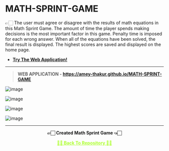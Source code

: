 # MATH-SPRINT-GAME
 👉🏻 The user must agree or disagree with the results of math equations in this Math Sprint Game. The amount of time the player spends making decisions is the most important factor in this game. Penalty time is imposed for each wrong answer. When all of the equations have been solved, the final result is displayed. The highest scores are saved and displayed on the home page.

 - **[Try The Web Application!](https://amey-thakur.github.io/MATH-SPRINT-GAME)**

---

>**WEB APPLICATION - https://amey-thakur.github.io/MATH-SPRINT-GAME**

![image](https://user-images.githubusercontent.com/54937357/154502789-db846b98-a668-4234-a8de-a182c776eb57.png)

![image](https://user-images.githubusercontent.com/54937357/154503279-027cab44-d260-4a80-9ffa-97e2a3e2bbb8.png)

![image](https://user-images.githubusercontent.com/54937357/154503838-945ad50e-3b43-4d56-89a8-0fc69f73e55c.png)

![image](https://user-images.githubusercontent.com/54937357/154504124-7b832fba-60fe-4340-a103-f0527ccc098a.png)

---

<p align="center"> <b> 👉🏻 Created Math Sprint Game 👈🏻 <b> </p>
 
<p align="center"><a href='https://github.com/Amey-Thakur/MATH-SPRINT-GAME', style='color: greenyellow;'> ✌🏻 Back To Repository ✌🏻</p>
